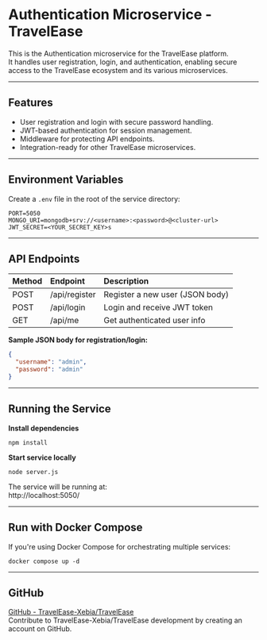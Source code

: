 # Authentication Microservice - TravelEase

This is the Authentication microservice for the TravelEase platform.  
It handles user registration, login, and authentication, enabling secure access to the TravelEase ecosystem and its various microservices.

---

## Features

- User registration and login with secure password handling.
- JWT-based authentication for session management.
- Middleware for protecting API endpoints.
- Integration-ready for other TravelEase microservices.

---

## Environment Variables

Create a `.env` file in the root of the service directory:

```
PORT=5050
MONGO_URI=mongodb+srv://<username>:<password>@<cluster-url>
JWT_SECRET=<YOUR_SECRET_KEY>s
```

---

## API Endpoints

| Method | Endpoint      | Description                      |
|:-------|:-------------|:----------------------------------|
| POST   | /api/register | Register a new user (JSON body)   |
| POST   | /api/login    | Login and receive JWT token       |
| GET    | /api/me       | Get authenticated user info       |

**Sample JSON body for registration/login:**

```json
{
  "username": "admin",
  "password": "admin"
}
```

---

## Running the Service

**Install dependencies**
```
npm install
```

**Start service locally**
```
node server.js
```

The service will be running at:  
http://localhost:5050/

---

## Run with Docker Compose

If you're using Docker Compose for orchestrating multiple services:
```
docker compose up -d
```

---

## GitHub

[GitHub - TravelEase-Xebia/TravelEase](https://github.com/TravelEase-Xebia/TravelEase)  
Contribute to TravelEase-Xebia/TravelEase development by creating an account on GitHub.
